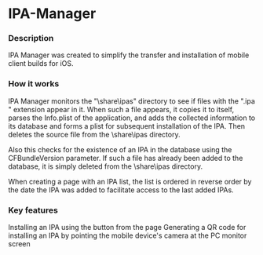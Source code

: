 # IPA-Manager
 
### Description
IPA Manager was created to simplify the transfer and installation of mobile client builds for iOS.

### How it works
IPA Manager monitors the "\\share\ipas" directory to see if files with the ".ipa " extension appear in it. When such a file appears, it copies it to itself, parses the Info.plist of the application, and adds the collected information to its database and forms a plist for subsequent installation of the IPA. Then deletes the source file from the \\share\ipas directory.

Also this checks for the existence of an IPA in the database using the CFBundleVersion parameter. If such a file has already been added to the database, it is simply deleted from the \\share\ipas directory.

When creating a page with an IPA list, the list is ordered in reverse order by the date the IPA was added to facilitate access to the last added IPAs.

### Key features
Installing an IPA using the button from the page
Generating a QR code for installing an IPA by pointing the mobile device's camera at the PC monitor screen
